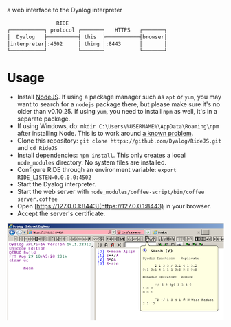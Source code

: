 a web interface to the Dyalog interpreter

                    RIDE
    ┌───────────┐ protocol ┌───────┐   HTTPS   ┌───────┐
    │  Dyalog   ├──────────┤ this  ├───────────┤browser│
    │interpreter│:4502     │ thing │:8443      │       │
    └───────────┘          └───────┘           └───────┘

Usage
=====

* Install [NodeJS](http://nodejs.org/download/).  If using a package manager such as `apt` or `yum`, you may want to search for a `nodejs` package there, but please make sure it's no older than v0.10.25.  If using `yum`, you need to install `npm` as well, it's in a separate package.
* If using Windows, do: `mkdir C:\Users\%USERNAME%\AppData\Roaming\npm` after installing Node.  This is to work around [a known problem](https://stackoverflow.com/questions/25093276/nodejs-windows-error-enoent-stat-c-users-rt-appdata-roaming-npm).
* Clone this repository: `git clone https://github.com/Dyalog/RideJS.git` and `cd RideJS`
* Install dependencies: `npm install`.  This only creates a local `node_modules` directory.  No system files are installed.
* Configure RIDE through an environment variable: `export RIDE_LISTEN=0.0.0.0:4502`
* Start the Dyalog interpreter.
* Start the web server with `node_modules/coffee-script/bin/coffee server.coffee`
* Open [https://127.0.0.1:8443](https://127.0.0.1:8443) in your browser.
* Accept the server's certificate.

![Screenshot](screenshot.png?raw=true "Screenshot")
